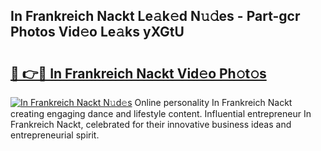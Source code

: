 ## In Frankreich Nackt Le𝚊k𝚎d N𝚞𝚍es - Part-gcr Photos Vid𝚎o Le𝚊ks yXGtU

# <h2><a href="http://fb020l.evod.top/?m=In+Frankreich+Nackt">🔗 👉🔴 In Frankreich Nackt Vid𝚎o Ph𝚘t𝚘s</a></h2>

[![In Frankreich Nackt N𝚞d𝚎s](https://i.imgur.com/8V9OHl7.gif)](http://fb020l.evod.top/?m=In+Frankreich+Nackt)
Online personality In Frankreich Nackt creating engaging dance and lifestyle content. Influential entrepreneur In Frankreich Nackt, celebrated for their innovative business ideas and entrepreneurial spirit. 
